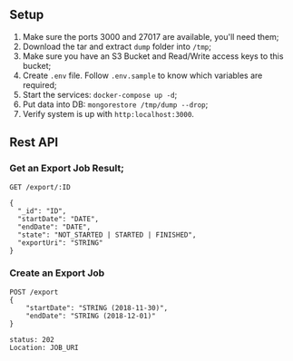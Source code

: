 ## Setup

1. Make sure the ports 3000 and 27017 are available, you'll need them;
2. Download the tar and extract `dump` folder into `/tmp`;
3. Make sure you have an S3 Bucket and Read/Write access keys to this bucket;
4. Create `.env` file. Follow `.env.sample` to know which variables are required;
5. Start the services: `docker-compose up -d`;
6. Put data into DB: `mongorestore /tmp/dump --drop`;
7. Verify system is up with `http:localhost:3000`.

## Rest API
### Get an Export Job Result;
`GET /export/:ID` 
```
{
  "_id": "ID",
  "startDate": "DATE",
  "endDate": "DATE",
  "state": "NOT_STARTED | STARTED | FINISHED",
  "exportUri": "STRING"
}
```

### Create an Export Job
```
POST /export
{ 
    "startDate": "STRING (2018-11-30)",
    "endDate": "STRING (2018-12-01)"
}
```

```
status: 202
Location: JOB_URI
```